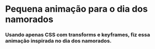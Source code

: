 # Pequena animação para o dia dos namorados
### Usando apenas CSS com transforms e keyframes, fiz essa animação inspirada no dia dos namorados.
